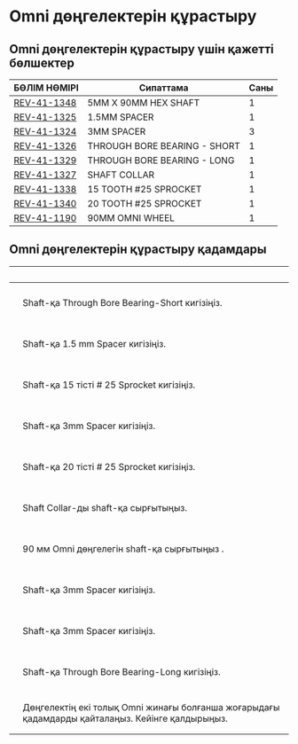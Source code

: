 # Omni дөңгелектерін құрастыру

## Omni дөңгелектерін құрастыру үшін қажетті бөлшектер

| **БӨЛІМ НӨМІРІ**                                        | **Сипаттама**                | **Саны** |
| ------------------------------------------------------- | ---------------------------- | -------- |
| [REV-41-1348](https://www.revrobotics.com/rev-41-1348/) | 5MM X 90MM HEX SHAFT         | 1        |
| [REV-41-1325](https://www.revrobotics.com/rev-41-1325/) | 1.5MM SPACER                 | 1        |
| [REV-41-1324](https://www.revrobotics.com/rev-41-1324/) | 3MM SPACER                   | 3        |
| [REV-41-1326](https://www.revrobotics.com/rev-41-1326/) | THROUGH BORE BEARING - SHORT | 1        |
| [REV-41-1329](https://www.revrobotics.com/rev-41-1329/) | THROUGH BORE BEARING - LONG  | 1        |
| [REV-41-1327](https://www.revrobotics.com/rev-41-1327/) | SHAFT COLLAR                 | 1        |
| [REV-41-1338](https://www.revrobotics.com/rev-41-1338/) | 15 TOOTH #25 SPROCKET        | 1        |
| [REV-41-1340](https://www.revrobotics.com/rev-41-1340/) | 20 TOOTH #25 SPROCKET        | 1        |
| [REV-41-1190](https://www.revrobotics.com/rev-41-1190/) | 90MM OMNI WHEEL              | 1        |

## Omni дөңгелектерін құрастыру қадамдары

| ​                                                                                                                                                                                                                                                                                                            | ​                                                                                                |
| ------------------------------------------------------------------------------------------------------------------------------------------------------------------------------------------------------------------------------------------------------------------------------------------------------------ | ------------------------------------------------------------------------------------------------ |
| <p>​</p><p><img src="https://2589213514-files.gitbook.io/~/files/v0/b/gitbook-legacy-files/o/assets%2F-M5yw0n8IneF5-9ybLjT%2F-MMScnXxaQ27Msw8vGz_%2F-MMSfx7WqMiGU3NeygXQ%2FACD_OW%20-%20Add%20Bearing%201.svg?alt=media&#x26;token=13ec5ccf-959e-4d81-9a0d-c43aef440f6a" alt="" data-size="original"></p>    | Shaft-қа Through Bore Bearing-Short кигізіңіз.                                                   |
| <p>​</p><p><img src="https://2589213514-files.gitbook.io/~/files/v0/b/gitbook-legacy-files/o/assets%2F-M5yw0n8IneF5-9ybLjT%2F-MMScnXxaQ27Msw8vGz_%2F-MMSg4I4Eq3JKI5Ezc_J%2FACD_OW%20-%20Add%20Spacer%201.svg?alt=media&#x26;token=8b679431-a57c-4e1c-a8d6-57ff09627611" alt="" data-size="original"></p>     | Shaft-қа 1.5 mm Spacer кигізіңіз.                                                                |
| <p>​</p><p><img src="https://2589213514-files.gitbook.io/~/files/v0/b/gitbook-legacy-files/o/assets%2F-M5yw0n8IneF5-9ybLjT%2F-MMScnXxaQ27Msw8vGz_%2F-MMSg9Y_e56GMEtYpFiT%2FACD_OW%20-%20Add%20Sprocket%201.svg?alt=media&#x26;token=c90d0d12-88ca-428f-9e71-1e1c2f773867" alt="" data-size="original"></p>   | Shaft-қа 15 тісті # 25 Sprocket кигізіңіз.                                                       |
| <p>​</p><p><img src="https://2589213514-files.gitbook.io/~/files/v0/b/gitbook-legacy-files/o/assets%2F-M5yw0n8IneF5-9ybLjT%2F-MMScnXxaQ27Msw8vGz_%2F-MMSgIE-I0BhaUdzFbZ1%2FACD_OW%20-%20Add%20Spacer%202.svg?alt=media&#x26;token=49d15475-b5b3-44fd-ab2a-614a51196a03" alt="" data-size="original"></p>     | Shaft-қа 3mm Spacer кигізіңіз.                                                                   |
| <p>​</p><p><img src="https://2589213514-files.gitbook.io/~/files/v0/b/gitbook-legacy-files/o/assets%2F-M5yw0n8IneF5-9ybLjT%2F-MMScnXxaQ27Msw8vGz_%2F-MMSgQdNzlm0-ZF0RDNo%2FACD_OW%20-%20Add%20Sprocket%202.svg?alt=media&#x26;token=b8caa36f-9cb6-47b0-9d7f-e72fc59cd020" alt="" data-size="original"></p>   | Shaft-қа 20 тісті # 25 Sprocket кигізіңіз.                                                       |
| <p>​</p><p><img src="https://2589213514-files.gitbook.io/~/files/v0/b/gitbook-legacy-files/o/assets%2F-M5yw0n8IneF5-9ybLjT%2F-MMScnXxaQ27Msw8vGz_%2F-MMSgcZ7-rcdJ7lB6Biz%2FACD_OW%20-%20Add%20Shaft%20Collar.svg?alt=media&#x26;token=a649f5d0-1b38-49d1-b7a2-9ff359a5038b" alt="" data-size="original"></p> | Shaft Collar-ды shaft-қа сырғытыңыз.                                                             |
| <p>​</p><p><img src="https://2589213514-files.gitbook.io/~/files/v0/b/gitbook-legacy-files/o/assets%2F-M5yw0n8IneF5-9ybLjT%2F-MMScnXxaQ27Msw8vGz_%2F-MMSgjfO04R8l3TKYVib%2FACD_OW%20-%20Add%20Omni.svg?alt=media&#x26;token=d2397bf7-340c-4e1d-b2a1-b898f2f552da" alt="" data-size="original"></p>           | 90 мм Omni дөңгелегін shaft-қа сырғытыңыз .                                                      |
| <p>​</p><p><img src="https://2589213514-files.gitbook.io/~/files/v0/b/gitbook-legacy-files/o/assets%2F-M5yw0n8IneF5-9ybLjT%2F-MMScnXxaQ27Msw8vGz_%2F-MMSgw9K7UeGLaQ4tOdO%2FACD_OW%20-%20Add%20Spacer%203.svg?alt=media&#x26;token=a8a4f2c0-9aaa-456b-9e46-d7f1c1ffc1f4" alt="" data-size="original"></p>     | Shaft-қа 3mm Spacer кигізіңіз.                                                                   |
| <p>​</p><p><img src="https://2589213514-files.gitbook.io/~/files/v0/b/gitbook-legacy-files/o/assets%2F-M5yw0n8IneF5-9ybLjT%2F-MMScnXxaQ27Msw8vGz_%2F-MMSh0hWUouMEM9FPOHQ%2FACD_OW%20-%20Add%20Spacer%204.svg?alt=media&#x26;token=c2e4c48f-3a6a-4f2a-8bac-89bb0fa862a2" alt="" data-size="original"></p>     | Shaft-қа 3mm Spacer кигізіңіз.                                                                   |
| <p>​</p><p><img src="https://2589213514-files.gitbook.io/~/files/v0/b/gitbook-legacy-files/o/assets%2F-M5yw0n8IneF5-9ybLjT%2F-MMScnXxaQ27Msw8vGz_%2F-MMShBvGFCx9xSzFDz8g%2FACD_OW%20-%20Add%20Bearing%202.svg?alt=media&#x26;token=26234e65-05a0-4bc7-871c-2dbf778039b7" alt="" data-size="original"></p>    | Shaft-қа Through Bore Bearing-Long кигізіңіз.                                                    |
| <p>​</p><p><img src="https://2589213514-files.gitbook.io/~/files/v0/b/gitbook-legacy-files/o/assets%2F-M5yw0n8IneF5-9ybLjT%2F-MMScnXxaQ27Msw8vGz_%2F-MMShHrlwJN_JnPaB5Fj%2FACD_Omni%20Wheel%20Complete.svg?alt=media&#x26;token=e3bfacdf-17fe-45fd-892d-1b00817ec97e" alt="" data-size="original"></p>       | Дөңгелектің екі толық Omni жинағы болғанша жоғарыдағы қадамдарды қайталаңыз. Кейінге қалдырыңыз. |
